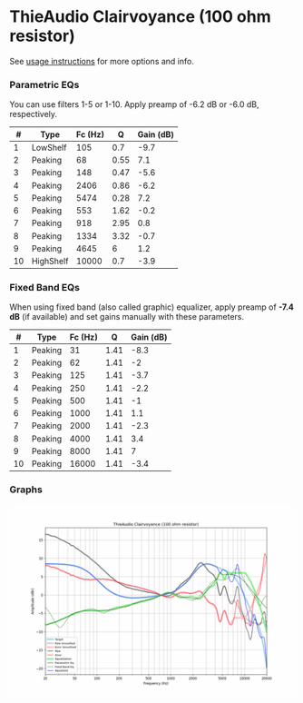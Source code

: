 # ThieAudio Clairvoyance (100 ohm resistor)
See [usage instructions](https://github.com/jaakkopasanen/AutoEq#usage) for more options and info.

### Parametric EQs
You can use filters 1-5 or 1-10. Apply preamp of -6.2 dB or -6.0 dB, respectively.

|   # | Type      |   Fc (Hz) |    Q |   Gain (dB) |
|-----|-----------|-----------|------|-------------|
|   1 | LowShelf  |       105 | 0.7  |        -9.7 |
|   2 | Peaking   |        68 | 0.55 |         7.1 |
|   3 | Peaking   |       148 | 0.47 |        -5.6 |
|   4 | Peaking   |      2406 | 0.86 |        -6.2 |
|   5 | Peaking   |      5474 | 0.28 |         7.2 |
|   6 | Peaking   |       553 | 1.62 |        -0.2 |
|   7 | Peaking   |       918 | 2.95 |         0.8 |
|   8 | Peaking   |      1334 | 3.32 |        -0.7 |
|   9 | Peaking   |      4645 | 6    |         1.2 |
|  10 | HighShelf |     10000 | 0.7  |        -3.9 |

### Fixed Band EQs
When using fixed band (also called graphic) equalizer, apply preamp of **-7.4 dB** (if available) and set gains manually with these parameters.

|   # | Type    |   Fc (Hz) |    Q |   Gain (dB) |
|-----|---------|-----------|------|-------------|
|   1 | Peaking |        31 | 1.41 |        -8.3 |
|   2 | Peaking |        62 | 1.41 |        -2   |
|   3 | Peaking |       125 | 1.41 |        -3.7 |
|   4 | Peaking |       250 | 1.41 |        -2.2 |
|   5 | Peaking |       500 | 1.41 |        -1   |
|   6 | Peaking |      1000 | 1.41 |         1.1 |
|   7 | Peaking |      2000 | 1.41 |        -2.3 |
|   8 | Peaking |      4000 | 1.41 |         3.4 |
|   9 | Peaking |      8000 | 1.41 |         7   |
|  10 | Peaking |     16000 | 1.41 |        -3.4 |

### Graphs
![](./ThieAudio%20Clairvoyance%20(100%20ohm%20resistor).png)
